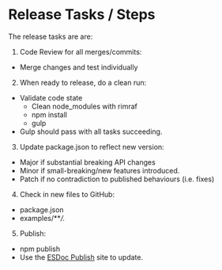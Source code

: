 # Release Tasks / Steps
The release tasks are are:

1. Code Review for all merges/commits:
  - Merge changes and test individually

2. When ready to release, do a clean run:
  - Validate code state 
    - Clean node_modules with rimraf
    - npm install
    - gulp
  - Gulp should pass with all tasks succeeding.

3. Update package.json to reflect new version:
  - Major if substantial breaking API changes
  - Minor if small-breaking/new features introduced.
  - Patch if no contradiction to published behaviours (i.e. fixes)

4. Check in new files to GitHub:
  - package.json
  - examples/****/*.*

5. Publish:
  - npm publish
  - Use the [ESDoc Publish](https://doc.esdoc.org/-/generate.html) site to update.

